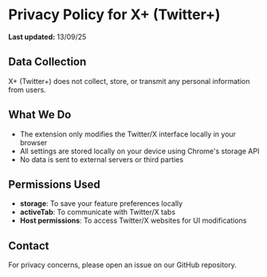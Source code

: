 # Privacy Policy for X+ (Twitter+)

**Last updated:** 13/09/25

## Data Collection
X+ (Twitter+) does not collect, store, or transmit any personal information from users.

## What We Do
- The extension only modifies the Twitter/X interface locally in your browser
- All settings are stored locally on your device using Chrome's storage API
- No data is sent to external servers or third parties

## Permissions Used
- **storage**: To save your feature preferences locally
- **activeTab**: To communicate with Twitter/X tabs
- **Host permissions**: To access Twitter/X websites for UI modifications

## Contact
For privacy concerns, please open an issue on our GitHub repository.